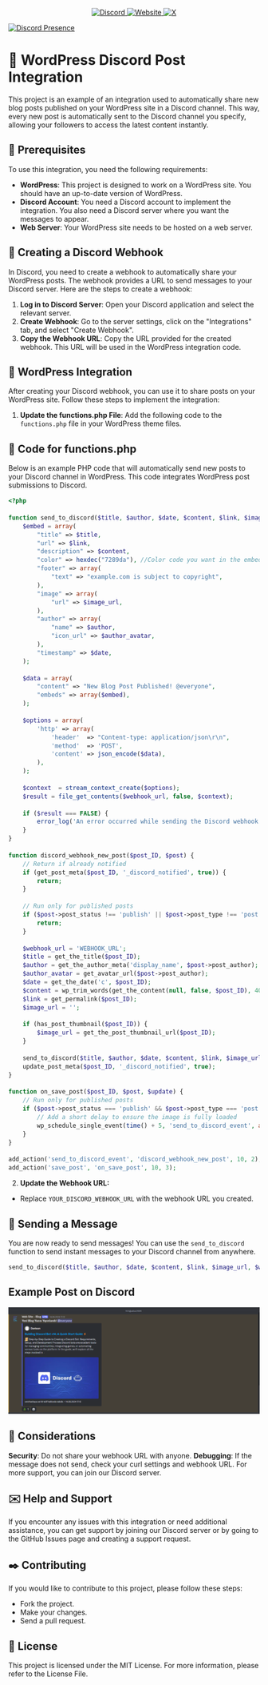 <!-- Social Media Links -->
<p align="center">
  <a href="https://discord.com/invite/eWcNKXmsgw" target="_blank">
    <img src="https://img.shields.io/badge/Discord-%2300b0ff?style=for-the-badge&logo=discord&logoColor=white" alt="Discord" />
  </a>
  <a href="https://emirhankaya.net" target="_blank">
    <img src="https://img.shields.io/badge/Website-%23000000?style=for-the-badge&logo=google-chrome&logoColor=white" alt="Website" />
  </a>
  <a href="https://x.com/Danteon0" target="_blank">
    <img src="https://img.shields.io/badge/Twitter-%231DA1F2?style=for-the-badge&logo=twitter&logoColor=white" alt="X" />
  </a>
</p>

[![Discord Presence](https://lanyard.cnrad.dev/api/496393095282294796)](https://discord.com/users/496393095282294796)

# 🤖 WordPress Discord Post Integration

This project is an example of an integration used to automatically share new blog posts published on your WordPress site in a Discord channel. This way, every new post is automatically sent to the Discord channel you specify, allowing your followers to access the latest content instantly.

## 📜 Prerequisites

To use this integration, you need the following requirements:

- **WordPress**: This project is designed to work on a WordPress site. You should have an up-to-date version of WordPress.
- **Discord Account**: You need a Discord account to implement the integration. You also need a Discord server where you want the messages to appear.
- **Web Server**: Your WordPress site needs to be hosted on a web server.

## 📁 Creating a Discord Webhook

In Discord, you need to create a webhook to automatically share your WordPress posts. The webhook provides a URL to send messages to your Discord server. Here are the steps to create a webhook:

1. **Log in to Discord Server**: Open your Discord application and select the relevant server.
2. **Create Webhook**: Go to the server settings, click on the "Integrations" tab, and select "Create Webhook".
3. **Copy the Webhook URL**: Copy the URL provided for the created webhook. This URL will be used in the WordPress integration code.

## 📕 WordPress Integration

After creating your Discord webhook, you can use it to share posts on your WordPress site. Follow these steps to implement the integration:

1. **Update the functions.php File**: Add the following code to the `functions.php` file in your WordPress theme files.

## 📗 Code for functions.php

Below is an example PHP code that will automatically send new posts to your Discord channel in WordPress. This code integrates WordPress post submissions to Discord.

```php
<?php

function send_to_discord($title, $author, $date, $content, $link, $image_url, $webhook_url, $author_avatar) {
    $embed = array(
        "title" => $title,
        "url" => $link,
        "description" => $content,
        "color" => hexdec("7289da"), //Color code you want in the embed
        "footer" => array(
            "text" => "example.com is subject to copyright",
        ),
        "image" => array(
            "url" => $image_url,
        ),
        "author" => array(
            "name" => $author,
            "icon_url" => $author_avatar,
        ),
        "timestamp" => $date,
    );

    $data = array(
        "content" => "New Blog Post Published! @everyone",
        "embeds" => array($embed),
    );

    $options = array(
        'http' => array(
            'header'  => "Content-type: application/json\r\n",
            'method'  => 'POST',
            'content' => json_encode($data),
        ),
    );

    $context  = stream_context_create($options);
    $result = file_get_contents($webhook_url, false, $context);

    if ($result === FALSE) {
        error_log('An error occurred while sending the Discord webhook.');
    }
}

function discord_webhook_new_post($post_ID, $post) {
    // Return if already notified
    if (get_post_meta($post_ID, '_discord_notified', true)) {
        return;
    }

    // Run only for published posts
    if ($post->post_status !== 'publish' || $post->post_type !== 'post') {
        return;
    }

    $webhook_url = 'WEBHOOK_URL';
    $title = get_the_title($post_ID);
    $author = get_the_author_meta('display_name', $post->post_author);
    $author_avatar = get_avatar_url($post->post_author);
    $date = get_the_date('c', $post_ID);
    $content = wp_trim_words(get_the_content(null, false, $post_ID), 40, '...');
    $link = get_permalink($post_ID);
    $image_url = '';

    if (has_post_thumbnail($post_ID)) {
        $image_url = get_the_post_thumbnail_url($post_ID);
    }

    send_to_discord($title, $author, $date, $content, $link, $image_url, $webhook_url, $author_avatar);
    update_post_meta($post_ID, '_discord_notified', true);
}

function on_save_post($post_ID, $post, $update) {
    // Run only for published posts
    if ($post->post_status === 'publish' && $post->post_type === 'post') {
        // Add a short delay to ensure the image is fully loaded
        wp_schedule_single_event(time() + 5, 'send_to_discord_event', array($post_ID, $post));
    }
}

add_action('send_to_discord_event', 'discord_webhook_new_post', 10, 2);
add_action('save_post', 'on_save_post', 10, 3);
```

 2. **Update the Webhook URL:**
 - Replace `YOUR_DISCORD_WEBHOOK_URL` with the webhook URL you created.

## 📕 Sending a Message
You are now ready to send messages! You can use the `send_to_discord` function to send instant messages to your Discord channel from anywhere.
```php
send_to_discord($title, $author, $date, $content, $link, $image_url, $webhook_url, $author_avatar);
```

## Example Post on Discord

![Post](https://github.com/Danteon0/wordpress-discord-post-integration/blob/main/assets/notification.png)

## 📕 Considerations
**Security**: Do not share your webhook URL with anyone.
**Debugging**: If the message does not send, check your curl settings and webhook URL. For more support, you can join our Discord server.

## ✉️ Help and Support
If you encounter any issues with this integration or need additional assistance, you can get support by joining our Discord server or by going to the GitHub Issues page and creating a support request.

## ✒️ Contributing
If you would like to contribute to this project, please follow these steps:

- Fork the project.
- Make your changes.
- Send a pull request.

## 📑 License
This project is licensed under the MIT License. For more information, please refer to the License File.
